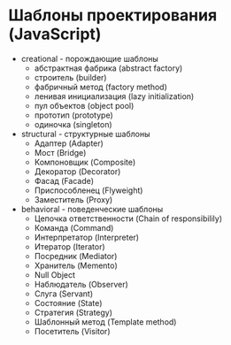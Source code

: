 # Шаблоны проектирования (JavaScript)

* creational - порождающие шаблоны
  * абстрактная фабрика (abstract factory)
  * строитель (builder)
  * фабричный метод (factory method)
  * ленивая инициализация (lazy initialization)
  * пул объектов (object pool)
  * прототип (prototype)
  * одиночка (singleton)
* structural - структурные шаблоны
  * Адаптер (Adapter)
  * Мост (Bridge)
  * Компоновщик (Composite)
  * Декоратор (Decorator)
  * Фасад (Facade)
  * Приспособленец (Flyweight)
  * Заместитель (Proxy)
* behavioral - поведенческие шаблоны
  * Цепочка ответственности (Chain of responsibilily)
  * Команда (Command)
  * Интерпретатор (Interpreter)
  * Итератор (Iterator)
  * Посредник (Mediator)
  * Хранитель (Memento)
  * Null Object
  * Наблюдатель (Observer)
  * Слуга (Servant)
  * Состояние (State)
  * Стратегия (Strategy)
  * Шаблонный метод (Template method)
  * Посетитель (Visitor)